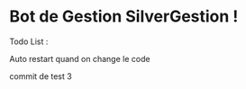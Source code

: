 # Bot de Gestion SilverGestion !

Todo List :

Auto restart quand on change le code

commit de test 3

